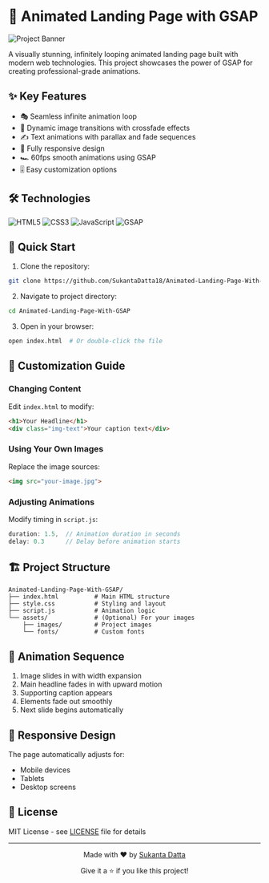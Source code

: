 # 🌟 Animated Landing Page with GSAP

![Project Banner](https://via.placeholder.com/1200x600/2d3436/ffffff?text=Dynamic+GSAP+Landing+Page)

A visually stunning, infinitely looping animated landing page built with modern web technologies. This project showcases the power of GSAP for creating professional-grade animations.

## ✨ Key Features

- 🎭 Seamless infinite animation loop
- 🌄 Dynamic image transitions with crossfade effects
- ✍️ Text animations with parallax and fade sequences
- 📱 Fully responsive design
- 🏎️ 60fps smooth animations using GSAP
- 🎚️ Easy customization options

## 🛠️ Technologies

![HTML5](https://img.shields.io/badge/HTML5-E34F26?style=flat&logo=html5&logoColor=white)
![CSS3](https://img.shields.io/badge/CSS3-1572B6?style=flat&logo=css3&logoColor=white)
![JavaScript](https://img.shields.io/badge/JavaScript-F7DF1E?style=flat&logo=javascript&logoColor=black)
![GSAP](https://img.shields.io/badge/GSAP-88CE02?style=flat&logo=greensock&logoColor=white)

## 🚀 Quick Start

1. Clone the repository:
```bash
git clone https://github.com/SukantaDatta18/Animated-Landing-Page-With-GSAP.git
```

2. Navigate to project directory:
```bash
cd Animated-Landing-Page-With-GSAP
```

3. Open in your browser:
```bash
open index.html  # Or double-click the file
```

## 🎨 Customization Guide

### Changing Content
Edit `index.html` to modify:
```html
<h1>Your Headline</h1>
<div class="img-text">Your caption text</div>
```

### Using Your Own Images
Replace the image sources:
```html
<img src="your-image.jpg">
```

### Adjusting Animations
Modify timing in `script.js`:
```javascript
duration: 1.5,  // Animation duration in seconds
delay: 0.3      // Delay before animation starts
```

## 🏗️ Project Structure

```
Animated-Landing-Page-With-GSAP/
├── index.html          # Main HTML structure
├── style.css           # Styling and layout
├── script.js           # Animation logic
└── assets/             # (Optional) For your images
    ├── images/         # Project images
    └── fonts/          # Custom fonts
```

## 🌈 Animation Sequence

1. Image slides in with width expansion
2. Main headline fades in with upward motion
3. Supporting caption appears
4. Elements fade out smoothly
5. Next slide begins automatically

## 📱 Responsive Design

The page automatically adjusts for:
- Mobile devices
- Tablets
- Desktop screens

## 📜 License

MIT License - see [LICENSE](LICENSE) file for details

---

<div align="center">
  <p>Made with ❤️ by <a href="https://github.com/SukantaDatta18">Sukanta Datta</a></p>
  <p>Give it a ⭐ if you like this project!</p>
</div>
